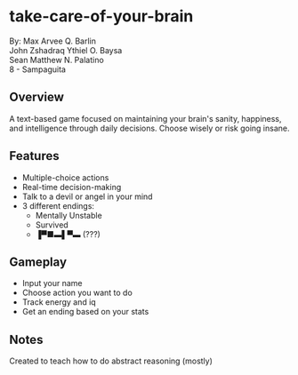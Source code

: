 # take-care-of-your-brain
By:
Max Arvee Q. Barlin  
John Zshadraq Ythiel O. Baysa  
Sean Matthew N. Palatino  
8 - Sampaguita

## Overview

A text-based game focused on maintaining your brain's sanity, happiness, and intelligence through daily decisions. Choose wisely or risk going insane.

## Features

- Multiple-choice actions
- Real-time decision-making
- Talk to a devil or angel in your mind
- 3 different endings:
  - Mentally Unstable
  - Survived
  - ▐▀■▬▌▀▬ (???)

##  Gameplay

- Input your name
- Choose action you want to do
- Track energy and iq
- Get an ending based on your stats

## Notes

Created to teach how to do abstract reasoning (mostly)
